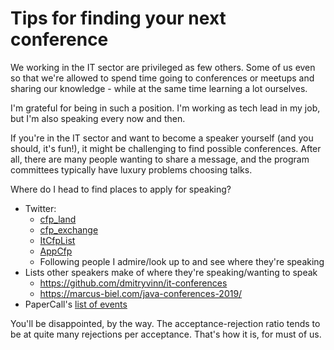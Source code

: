 # Tips for finding your next conference

We working in the IT sector are privileged as few others. 
Some of us even so that we're allowed to spend time going to conferences or meetups and sharing our knowledge - while at the same time learning a lot ourselves.

I'm grateful for being in such a position. I'm working as tech lead in my job, but I'm also speaking every now and then.
  
 If you're in the IT sector and want to become a speaker yourself (and you should, it's fun!), it might be challenging to find possible conferences. 
 After all, there are many people wanting to share a message, and the program committees typically have luxury problems choosing talks.
 
 Where do I head to find places to apply for speaking?
 
 - Twitter:
   - <a href="https://twitter.com/cfp_land">cfp_land</a>
   - <a href="https://twitter.com/cfp_exchange">cfp_exchange</a>
   - <a href="https://twitter.com/ItCfpList">ItCfpList</a>
   - <a href="https://twitter.com/AppCfp">AppCfp</a>
   - Following people I admire/look up to and see where they're speaking
- Lists other speakers make of where they're speaking/wanting to speak
    - https://github.com/dmitryvinn/it-conferences
    - https://marcus-biel.com/java-conferences-2019/
- PaperCall's <a href="https://www.papercall.io/events">list of events</a>

You'll be disappointed, by the way. The acceptance-rejection ratio tends to be at quite many rejections per acceptance. That's how it is, for must of us.